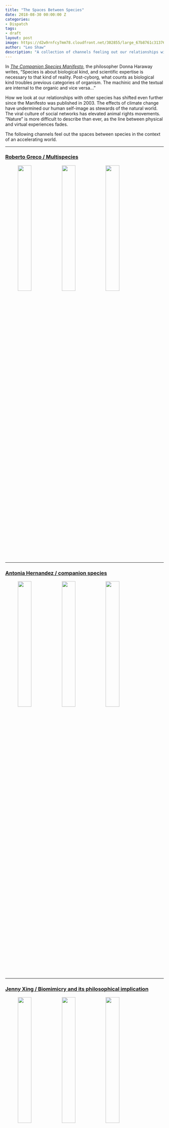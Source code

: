 ```yaml
---
title: "The Spaces Between Species"
date: 2018-08-30 00:00:00 Z
categories:
- Dispatch
tags:
- draft
layout: post
image: https://d2w9rnfcy7mm78.cloudfront.net/302855/large_67b8761c31376d6e4d0f017ec6d502ea.jpg
author: "Leo Shaw"
description: "A collection of channels feeling out our relationships with non-human beings."
---
```


<figure>
  <a href="https://d2w9rnfcy7mm78.cloudfront.net/302855/large_67b8761c31376d6e4d0f017ec6d502ea.jpg" /></a>
</figure>

In [_The Companion Species Manifesto_](http://xenopraxis.net/readings/haraway_companion.pdf), the philosopher Donna Haraway writes, “Species is about biological kind, and scientific expertise is necessary to that kind of reality. Post-cyborg, what counts as biological kind troubles previous categories of organism. The machinic and the textual are internal to the organic and vice versa...”

How we look at our relationships with other species has shifted even further since the Manifesto was published in 2003. The effects of climate change have undermined our human self-image as stewards of the natural world. The viral culture of social networks has elevated animal rights movements. “Nature” is more difficult to describe than ever, as the line between physical and virtual experiences fades.

The following channels feel out the spaces between species in the context of an accelerating world.

---

### [Roberto Greco / Multispecies](https://www.are.na/roberto-greco/multispecies)

<figure>
  <img src="https://d2w9rnfcy7mm78.cloudfront.net/2621442/large_a490300a3b81cb7f28d33beaea434247.jpg" style="display:inline-block; width: 32%; margin-top: 0; vertical-align: middle;" />
  <img src="https://d2w9rnfcy7mm78.cloudfront.net/2621438/original_dc87bc4622b130241625657522247fd7.jpg" style="display:inline-block; width: 32%; margin-top: 0; vertical-align: middle;" />
  <img src="https://d2w9rnfcy7mm78.cloudfront.net/2621244/original_6c915dc064146afaa68fdfa0b4b3591f.png" style="display:inline-block; width: 32%; margin-top: 0; vertical-align: middle;" />
</figure>

---

### [Antonia Hernandez / companion species](https://www.are.na/antonia-hernandez/companion-species)

<figure>
  <img src="https://d2w9rnfcy7mm78.cloudfront.net/2621051/square_3cad6c2c1471e3742cfc8a94328f5039.png" style="display:inline-block; width: 32%; margin-top: 0; vertical-align: middle;" />
  <img src="https://d2w9rnfcy7mm78.cloudfront.net/952735/square_466503829c39f2f88cdac116acf82312.jpg" style="display:inline-block; width: 32%; margin-top: 0; vertical-align: middle;" />
  <img src="https://d2w9rnfcy7mm78.cloudfront.net/379435/square_fe1c4d45d34931a267818944f795acc7.jpg" style="display:inline-block; width: 32%; margin-top: 0; vertical-align: middle;" />

</figure>

---

### [Jenny Xing / Biomimicry and its philosophical implication](https://www.are.na/jenny-xing/biomimicry-and-its-philosophical-implication)

<figure>
  <img src="https://d2w9rnfcy7mm78.cloudfront.net/2621328/square_752139294f9f7bda5ec421e3c712076b.png" style="display:inline-block; width: 32%; margin-top: 0; vertical-align: middle;" />
  <img src="https://d2w9rnfcy7mm78.cloudfront.net/40607/square_75e2801e23cf4709b1b6c2dad5aab927.jpeg" style="display:inline-block; width: 32%; margin-top: 0; vertical-align: middle;" />
  <img src="https://d2w9rnfcy7mm78.cloudfront.net/2621157/square_d21f08214c9e63ec6b11bbba2d265826.png" style="display:inline-block; width: 32%; margin-top: 0; vertical-align: middle;" />
</figure>

---

### [David Hilmer Rex / Learning and living with (radically different) selves - Being naive & using experienced bodies](https://www.are.na/david-hilmer-rex/learning-and-living-with-radically-different-selves-being-naive-using-experienced-bodies)

<figure>
<img src="https://d2w9rnfcy7mm78.cloudfront.net/229941/square_fed9b21838bab25cdf4a0c713fd660b8.jpg" style="display:inline-block; width: 32%; margin-top: 0; vertical-align: middle;" />
<img src="https://d2w9rnfcy7mm78.cloudfront.net/2621463/large_628866f85e21212f9ac5c2d5d6b24f89.png" style="display:inline-block; width: 32%; margin-top: 0; vertical-align: middle;" />
<img src="https://d2w9rnfcy7mm78.cloudfront.net/287207/square_a207e687a01db184f1a116ae8cd03a09.jpg" style="display:inline-block; width: 32%; margin-top: 0; vertical-align: middle;" />
</figure>

---

### [Gabe Wexler / Nonhuman friends and anchors](https://www.are.na/gabe-wexler/nonhuman-friends-and-anchors)

<figure>
<img src="https://d2w9rnfcy7mm78.cloudfront.net/1864086/square_1c91ee4580d7223832d1a5a4ac95dc4c.jpg" style="display:inline-block; width: 32%; margin-top: 0; vertical-align: top;" />
<img src="https://d2w9rnfcy7mm78.cloudfront.net/1914768/square_e470955abaf3dcf32e5fe264c8432c88.jpg" style="display:inline-block; width: 32%; margin-top: 0; vertical-align: top;" />
<img src="https://d2w9rnfcy7mm78.cloudfront.net/38421/large_44adc918a181a4eb3f21e1d2a7b9904f.jpg" style="display:inline-block; width: 32%; margin-top: 0; vertical-align: top;" />
</figure>

---

Explore more interspecies behavior in the [Are.na Commons](https://www.are.na/are-na-commons/the-spaces-between-species).

